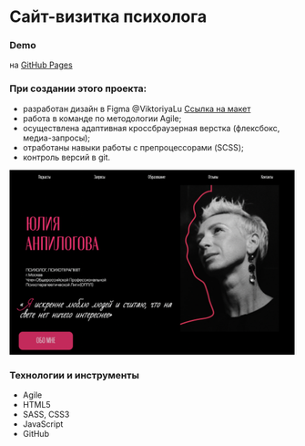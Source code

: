 # Сайт-визитка психолога
### Demo
на [GitHub Pages](https://3girls-team.github.io/)
 
### При создании этого проекта:
- разработан дизайн в Figma @ViktoriyaLu [Ссылка на макет](https://3girls-team.github.io/)
- работа в команде по методологии Agile;
- осуществлена адаптивная кроссбраузерная верстка (флексбокс, медиа-запросы);
- отработаны навыки работы с препроцессорами (SCSS);
- контроль версий в git.

![image](/assets/images/README.png)

### Технологии и инструменты
* Agile
* HTML5
* SASS, CSS3
* JavaScript
* GitHub
